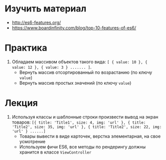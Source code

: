 # Изучить материал
* http://es6-features.org/
* https://www.boardinfinity.com/blog/top-10-features-of-es6/

# Практика

1) Обладаем массивом объектов такого вида: `[ { value: 10 }, { value: 12 }, { value: 3 } ....... ]`.
    * Вернуть массив отсортированный по возрастанию (по ключу `value`)
    * Вернуть массив простых значений (по ключу `value`)


# Лекция

1) Используя классы и шаблонные строки произвести вывод на экран товаров:
    `[{ title: 'Title1', size: 4, img: 'url' }, { title: 'Title2', size: 35, img: 'url' }, { title: 'Title2', size: 22, img: 'url' } ......]`
    * Товары вывести в виде карточек, верстка элементарная, на свое усмотрение
    * Используем фичи ES6, все методы по рендерингу должны хранится в классе `ViewController`

